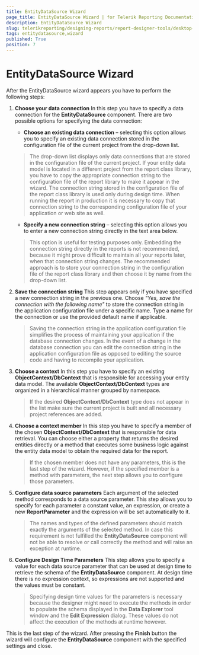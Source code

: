 ```yaml
---
title: EntityDataSource Wizard
page_title: EntityDataSource Wizard | for Telerik Reporting Documentation
description: EntityDataSource Wizard
slug: telerikreporting/designing-reports/report-designer-tools/desktop-designers/tools/data-source-wizards/entitydatasource-wizard
tags: entitydatasource,wizard
published: True
position: 7
---
```


# EntityDataSource Wizard



After the EntityDataSource wizard appears you have to perform the following steps:

1. __Choose your data connection__ In this step you have to specify a data connection for the __EntityDataSource__  component.               There are two possible options for specifying the data connection:             

   + __Choose an existing data connection__  – selecting this option allows you to                   specify an existing data connection stored in the configuration file of the current                   project from the drop-down list.                 

   >The drop-down list displays only data connections that are stored in the configuration file                     of the current project. If your entity data model is located in a different project from the report                     class library, you have to copy the appropriate connection string to the configuration file of the                     report library to make it appear in the wizard.                   The connection string stored in the configuration                     file of the report class library is used only during design time. When running the report in production                     it is necessary to copy that connection string to the corresponding configuration file of your application                     or web site as well.                   

   + __Specify a new connection string__  – selecting this option allows you to                   enter a new connection string directly in the text area below.                 

   >This option is useful for testing purposes only. Embedding the connection string directly in the reports                     is not recommended, because it might prove difficult to maintain all your reports later, when that connection                     string changes. The recommended approach is to store your connection string in the configuration file of the                     report class library and then choose it by name from the drop-down list.                   

1. __Save the connection string__ This step appears only if you have specified a new connection string in the previous one. Choose *"Yes, save the connection with the following name"*  to store the connection string in the application configuration file under a specific name. Type               a name for the connection or use the provided default name if applicable.             

   >Saving the connection string in the application configuration file simplifies the process of maintaining your application                 if the database connection changes. In the event of a change in the database connection you can edit the connection string                 in the application configuration file as opposed to editing the source code and having to recompile your application.               

1. __Choose a context__ In this step you have to specify an existing __ObjectContext/DbContext__  that is responsible for accessing your entity               data model. The available __ObjectContext/DbContext__  types are organized in a hierarchical manner grouped by namespace.

   >If the desired  __ObjectContext/DbContext__  type does not appear in the list make sure the current project is built and                 all necessary project references are added.               

1. __Choose a context member__ In this step you have to specify a member of the chosen __ObjectContext/DbContext__  that is responsible for data               retrieval. You can choose either a property that returns the desired entities directly or a method that               executes some business logic against the entity data model to obtain the required data for the report.             

   >If the chosen member does not have any parameters, this is the last step of the wizard. However, if                 the specified member is a method with parameters, the next step allows you to configure those parameters.               

1. __Configure data source parameters__ Each argument of the selected method corresponds to a data source parameter. This step allows you to               specify for each parameter a constant value, an expression, or create a new __ReportParameter__  and the expression               will be set automatically to it.             

   >The names and types of the defined parameters should match exactly the arguments of the selected method.                 In case this requirement is not fulfilled the  __EntityDataSource__  component will not be able to resolve or call                 correctly the method and will raise an exception at runtime.               

1. __Configure Design Time Parameters__ This step allows you to specify a value for each data source parameter that can be used at design time to               retrieve the schema of the __EntityDataSource__  component. At design time there is no expression context, so expressions are not supported and the values must be constant.             

   >Specifying design time values for the parameters is necessary because the designer might need to execute the                 methods in order to populate the schema displayed in the  __Data Explorer__  tool window and the  __Edit Expression__  dialog. These values do not affect the execution of the methods at runtime however.               

This is the last step of the wizard. After pressing the __Finish__  button the wizard will configure the           __EntityDataSource__  component with the specified settings and close.

